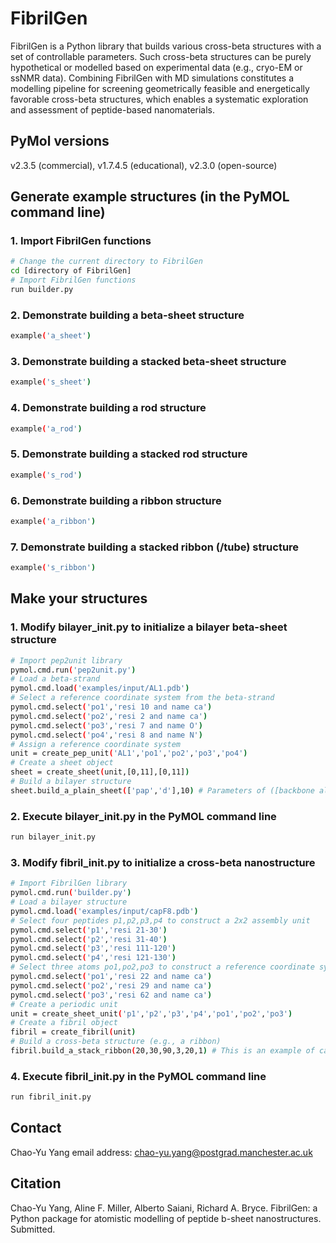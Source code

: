 # FibrilGen
FibrilGen is a Python library that builds various cross-beta structures with a set of controllable parameters. Such cross-beta structures can be purely hypothetical or modelled based on experimental data (e.g., cryo-EM or ssNMR data). Combining FibrilGen with MD simulations constitutes a modelling pipeline for screening geometrically feasible and energetically favorable cross-beta structures, which enables a systematic exploration and assessment of peptide-based nanomaterials.

## PyMol versions
v2.3.5 (commercial), v1.7.4.5 (educational), v2.3.0 (open-source)

## Generate example structures (in the PyMOL command line)
### 1. Import FibrilGen functions
```bash
# Change the current directory to FibrilGen
cd [directory of FibrilGen]
# Import FibrilGen functions 
run builder.py
```
### 2. Demonstrate building a beta-sheet structure
```bash
example('a_sheet')
```
### 3. Demonstrate building a stacked beta-sheet structure
```bash
example('s_sheet')
```
### 4. Demonstrate building a rod structure
```bash
example('a_rod')
```
### 5. Demonstrate building a stacked rod structure
```bash
example('s_rod')
```
### 6. Demonstrate building a ribbon structure
```bash
example('a_ribbon')
```
### 7. Demonstrate building a stacked ribbon (/tube) structure
```bash
example('s_ribbon')
```

## Make your structures
### 1. Modify bilayer_init.py to initialize a bilayer beta-sheet structure
```bash
# Import pep2unit library
pymol.cmd.run('pep2unit.py')
# Load a beta-strand
pymol.cmd.load('examples/input/AL1.pdb')
# Select a reference coordinate system from the beta-strand
pymol.cmd.select('po1','resi 10 and name ca')
pymol.cmd.select('po2','resi 2 and name ca')
pymol.cmd.select('po3','resi 7 and name O')
pymol.cmd.select('po4','resi 8 and name N')
# Assign a reference coordinate system
unit = create_pep_unit('AL1','po1','po2','po3','po4')
# Create a sheet object
sheet = create_sheet(unit,[0,11],[0,11])
# Build a bilayer structure 
sheet.build_a_plain_sheet(['pap','d'],10) # Parameters of ([backbone alignment (e.g., aaa,apa,aap,app,paa,ppa,pap,ppp), beta-sheets arranged face-to-face or face-to-back] and the number of peptides in each sheet
```
### 2. Execute bilayer_init.py in the PyMOL command line
```bash
run bilayer_init.py
```
### 3. Modify fibril_init.py to initialize a cross-beta nanostructure
```bash
# Import FibrilGen library
pymol.cmd.run('builder.py')
# Load a bilayer structure
pymol.cmd.load('examples/input/capF8.pdb')
# Select four peptides p1,p2,p3,p4 to construct a 2x2 assembly unit
pymol.cmd.select('p1','resi 21-30')
pymol.cmd.select('p2','resi 31-40')
pymol.cmd.select('p3','resi 111-120')
pymol.cmd.select('p4','resi 121-130')
# Select three atoms po1,po2,po3 to construct a reference coordinate system
pymol.cmd.select('po1','resi 22 and name ca')
pymol.cmd.select('po2','resi 29 and name ca')
pymol.cmd.select('po3','resi 62 and name ca')
# Create a periodic unit
unit = create_sheet_unit('p1','p2','p3','p4','po1','po2','po3')
# Create a fibril object
fibril = create_fibril(unit)
# Build a cross-beta structure (e.g., a ribbon)
fibril.build_a_stack_ribbon(20,30,90,3,20,1) # This is an example of calling the function build_a_stack_ribbon with the initial geometrical parameters (tilt angle, radius, angle for rotational stacking, number of rotational stacking, number of units in the bilayer, and the direction of twist)
```

### 4. Execute fibril_init.py in the PyMOL command line
```bash
run fibril_init.py
```

## Contact
Chao-Yu Yang email address: chao-yu.yang@postgrad.manchester.ac.uk

## Citation
Chao-Yu Yang, Aline F. Miller, Alberto Saiani, Richard A. Bryce. FibrilGen: a Python package for atomistic modelling of peptide b-sheet nanostructures. Submitted.
